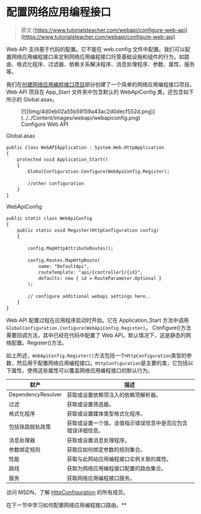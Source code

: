 # 配置网络应用编程接口

> 原文:[https://www.tutorialsteacher.com/webapi/configure-web-api](https://www.tutorialsteacher.com/webapi/configure-web-api)

Web API 支持基于代码的配置。它不能在 web.config 文件中配置。我们可以配置网络应用编程接口来定制网络应用编程接口托管基础设施和组件的行为，如路由、格式化程序、过滤器、依赖关系解决程序、消息处理程序、参数、属性、服务等。

我们在[创建网络应用编程接口项目](/webapi/create-web-api-project)部分创建了一个简单的网络应用编程接口项目。Web API 项目在 App_Start 文件夹中包含默认的 WebApiConfig 类，还包含如下所示的 Global.asax。

<figure>[![](img/4d0eb02a55b59159a43ac2d0decf552d.png)](../../Content/images/webapi/webapiconfig.png)

<figcaption>Configure Web API</figcaption>

</figure>

Global.asax 

```
public class WebAPIApplication : System.Web.HttpApplication
{
    protected void Application_Start()
    {
        GlobalConfiguration.Configure(WebApiConfig.Register);

        //other configuration
    }
} 
```

WebApiConfig 

```
public static class WebApiConfig
{
    public static void Register(HttpConfiguration config)
    {

        config.MapHttpAttributeRoutes();

        config.Routes.MapHttpRoute(
            name: "DefaultApi",
            routeTemplate: "api/{controller}/{id}",
            defaults: new { id = RouteParameter.Optional }
        );

        // configure additional webapi settings here..
    }
} 
```

Web API 配置过程在应用程序启动时开始。它在 Application_Start 方法中调用`GlobalConfiguration.Configure(WebApiConfig.Register)`。 Configure()方法需要回调方法，其中已经在代码中配置了 Web API。默认情况下，这是静态的网络配置。Register()方法。

如上所述，`WebApiConfig.Register()`方法包括一个`HttpConfiguration`类型的参数，然后用于配置网络应用编程接口。`HttpConfiguration`是主要的类，它包括以下属性，使用这些属性可以覆盖网络应用编程接口的默认行为。

| 财产 | 描述 |
| --- | --- |
| DependencyResolver | 获取或设置依赖项注入的依赖项解析器。 |
| 过滤 | 获取或设置筛选器。 |
| 格式化程序 | 获取或设置媒体类型格式化程序。 |
| 包括铁路脱轨政策 | 获取或设置一个值，该值指示错误信息中是否应包含错误详细信息。 |
| 消息处理器 | 获取或设置消息处理程序。 |
| 参数绑定规则 | 获取应如何绑定参数的规则集合。 |
| 性能 | 获取与此网站应用编程接口实例关联的属性。 |
| 路线 | 获取为网络应用编程接口配置的路由集合。 |
| 服务 | 获取网络应用编程接口服务。 |

访问 MSDN，了解 [HttpConfiguration](https://msdn.microsoft.com/en-us/library/system.web.http.httpconfiguration(v=vs.118).aspx) 的所有成员。

在下一节中学习如何配置网络应用编程接口路由。**